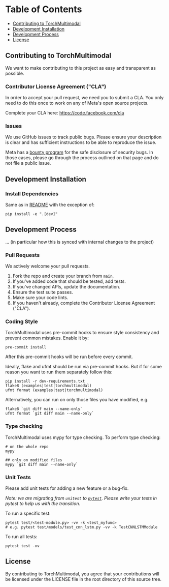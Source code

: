 # Table of Contents

<!-- toc -->

- [Contributing to TorchMultimodal](#contributing-to-torchmultimodal)
- [Development Installation](#development-installation)
- [Development Process](#development-process)
- [License](#license)

<!-- tocstop -->

## Contributing to TorchMultimodal
We want to make contributing to this project as easy and transparent as
possible.

### Contributor License Agreement ("CLA")
In order to accept your pull request, we need you to submit a CLA. You only need
to do this once to work on any of Meta's open source projects.

Complete your CLA here: <https://code.facebook.com/cla>

### Issues
We use GitHub issues to track public bugs. Please ensure your description is
clear and has sufficient instructions to be able to reproduce the issue.

Meta has a [bounty program](https://www.facebook.com/whitehat/) for the safe
disclosure of security bugs. In those cases, please go through the process
outlined on that page and do not file a public issue.

## Development Installation

### Install Dependencies

Same as in [README](README.md) with the exception of:
```
pip install -e ".[dev]"
```

## Development Process

... (in particular how this is synced with internal changes to the project)

### Pull Requests
We actively welcome your pull requests.

1. Fork the repo and create your branch from `main`.
2. If you've added code that should be tested, add tests.
3. If you've changed APIs, update the documentation.
4. Ensure the test suite passes.
5. Make sure your code lints.
6. If you haven't already, complete the Contributor License Agreement ("CLA").

### Coding Style
TorchMultimodal uses pre-commit hooks to ensure style consistency and prevent common mistakes. Enable it by:

```
pre-commit install
```

After this pre-commit hooks will be run before every commit.

Ideally, flake and ufmt should be run via pre-commit hooks.
But if for some reason you want to run them separately follow this:

```
pip install -r dev-requirements.txt
flake8 (examples|test|torchmultimodal)
ufmt format (examples|test|torchmultimodal)
```

Alternatively, you can run on only those files you have modified, e.g.

```
flake8 `git diff main --name-only`
ufmt format `git diff main --name-only`
```

### Type checking

TorchMultimodal uses mypy for type checking. To perform type checking:

```
# on the whole repo
mypy

## only on modified files
mypy `git diff main --name-only`
```


### Unit Tests
Please add unit tests for adding a new feature or a bug-fix.

*Note: we are migrating from `unitest` to [`pytest`](https://docs.pytest.org/en/7.1.x/).
Please write your tests in pytest to help us with the transition.*

To run a specific test:
```
pytest test/<test-module.py> -vv -k <test_myfunc>
# e.g. pytest test/models/test_cnn_lstm.py -vv -k TestCNNLSTMModule
```

To run all tests:
```
pytest test -vv
```

## License
By contributing to TorchMultimodal, you agree that your contributions will be licensed
under the LICENSE file in the root directory of this source tree.
